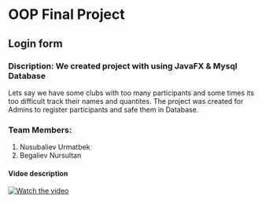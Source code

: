 # OOP Final Project
## Login form
### Discription: We created project with using JavaFX & Mysql Database 
Lets say we have some clubs with too many participants and some times its too difficult track their names and quantites.
The project was created for Admins to register participants and safe them in Database.
### Team Members: 
1. Nusubaliev Urmatbek
2. Begaliev Nursultan 

#### Vidoe description
[![Watch the video](https://i.imgur.com/vKb2F1B.png)](https://youtu.be/vt5fpE0bzSY)
